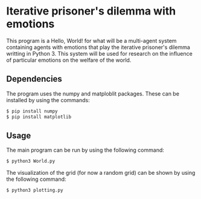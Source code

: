 # Iterative prisoner's dilemma with emotions
This program is a Hello, World! for what will be a multi-agent system containing agents with emotions that play the iterative prisoner's dilemma writting in Python 3. This system will be used for research on the influence of particular emotions on the welfare of the world.

## Dependencies 
The program uses the numpy and matploblit packages. These can be installed by using the commands:
```bash
$ pip install numpy
$ pip install matplotlib
```

## Usage
The main program can be run by using the following command:
```bash
$ python3 World.py
```
The visualization of the grid (for now a random grid) can be shown by using the following command:
```bash
$ python3 plotting.py
```
